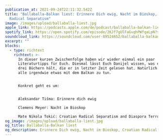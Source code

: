```yaml
---
publication_at: 2021-09-24T22:11:32.542Z
title: "Ballaballa-Balkan liest: Erinnere Dich ewig, Nacht im Bioskop, Croatian
  Radical Separatism"
image: /images/upload/ballaballa-liest.jpg
apple_link: https://podcasts.apple.com/de/podcast/ballaballa-balkan-liest-erinnere-dich-ewig-nacht-im/id1170436903?i=1000536530638
spotify_link: https://open.spotify.com/episode/2KJf7gUlFaGvqhPWfqaLpN?si=7312204448f24a76
soundcloud_link: https://soundcloud.com/user-89524652/ballaballa-balkan-liest-erinnere-dich-ewig-nacht-im-bioskop-croatian-radical-separatism
excerpt: ""
blocks:
  - type: richtext
    richtext: >-
      In dieser kurzen Zwischenfolge haben wir wieder einmal ein paar
      Literaturtipps für Euch. Diesmal lässt Euch Danijel wissen, was er von
      drei Büchern hält, die er in letzter Zeit gelesen hat. Natürlich haben sie
      alle irgendwie etwas mit dem Balkan zu tun.


      Konkret geht es um:


      Aleksandar Tišma: Erinnere dich ewig

      Clemens Meyer: Nacht im Bioskop

      Mate Nikola Tokić: Croatian Radical Separatism and Diaspora Terrorism during the Cold War
og_image: /images/upload/ballaballa-liest.jpg
og_title: Ballaballa-Balkan liest
og_description: Erinnere Dich ewig, Nacht im Bioskop, Croatian Radical Separatism
---
```

